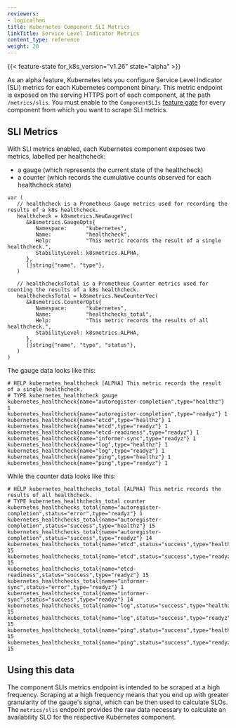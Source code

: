 ```yaml
---
reviewers:
- logicalhan
title: Kubernetes Component SLI Metrics
linkTitle: Service Level Indicator Metrics
content_type: reference
weight: 20
---
```


<!-- overview -->

{{< feature-state for_k8s_version="v1.26" state="alpha" >}}

As an alpha feature, Kubernetes lets you configure Service Level Indicator (SLI) metrics for each
Kubernetes component
binary. This metric endpoint is exposed on the serving HTTPS port of each component,
at the path
`/metrics/slis`. 
You must enable to the `ComponentSLIs` [feature gate](/docs/reference/command-line-tools-reference/feature-gates/)
for every component from which you want to scrape SLI metrics.

<!-- body -->

## SLI Metrics

With SLI metrics enabled, each Kubernetes component exposes two metrics,
labelled per healthcheck:

- a gauge (which represents the current state of the healthcheck)
- a counter (which records the cumulative counts observed for each healthcheck state)

```golang
var (
   // healthcheck is a Prometheus Gauge metrics used for recording the results of a k8s healthcheck.
   healthcheck = k8smetrics.NewGaugeVec(
      &k8smetrics.GaugeOpts{
         Namespace:      "kubernetes",
         Name:           "healthcheck",
         Help:           "This metric records the result of a single healthcheck.",
         StabilityLevel: k8smetrics.ALPHA,
      },
      []string{"name", "type"},
   )

   // healthchecksTotal is a Prometheus Counter metrics used for counting the results of a k8s healthcheck.
   healthchecksTotal = k8smetrics.NewCounterVec(
      &k8smetrics.CounterOpts{
         Namespace:      "kubernetes",
         Name:           "healthchecks_total",
         Help:           "This metric records the results of all healthcheck.",
         StabilityLevel: k8smetrics.ALPHA,
      },
      []string{"name", "type", "status"},
   )
)
```

The gauge data looks like this:

```shell
# HELP kubernetes_healthcheck [ALPHA] This metric records the result of a single healthcheck.
# TYPE kubernetes_healthcheck gauge
kubernetes_healthcheck{name="autoregister-completion",type="healthz"} 1
kubernetes_healthcheck{name="autoregister-completion",type="readyz"} 1
kubernetes_healthcheck{name="etcd",type="healthz"} 1
kubernetes_healthcheck{name="etcd",type="readyz"} 1
kubernetes_healthcheck{name="etcd-readiness",type="readyz"} 1
kubernetes_healthcheck{name="informer-sync",type="readyz"} 1
kubernetes_healthcheck{name="log",type="healthz"} 1
kubernetes_healthcheck{name="log",type="readyz"} 1
kubernetes_healthcheck{name="ping",type="healthz"} 1
kubernetes_healthcheck{name="ping",type="readyz"} 1
```

While the counter data looks like this:

```shell
# HELP kubernetes_healthchecks_total [ALPHA] This metric records the results of all healthcheck.
# TYPE kubernetes_healthchecks_total counter
kubernetes_healthchecks_total{name="autoregister-completion",status="error",type="readyz"} 1
kubernetes_healthchecks_total{name="autoregister-completion",status="success",type="healthz"} 15
kubernetes_healthchecks_total{name="autoregister-completion",status="success",type="readyz"} 14
kubernetes_healthchecks_total{name="etcd",status="success",type="healthz"} 15
kubernetes_healthchecks_total{name="etcd",status="success",type="readyz"} 15
kubernetes_healthchecks_total{name="etcd-readiness",status="success",type="readyz"} 15
kubernetes_healthchecks_total{name="informer-sync",status="error",type="readyz"} 1
kubernetes_healthchecks_total{name="informer-sync",status="success",type="readyz"} 14
kubernetes_healthchecks_total{name="log",status="success",type="healthz"} 15
kubernetes_healthchecks_total{name="log",status="success",type="readyz"} 15
kubernetes_healthchecks_total{name="ping",status="success",type="healthz"} 15
kubernetes_healthchecks_total{name="ping",status="success",type="readyz"} 15
```

## Using this data

The component SLIs metrics endpoint is intended to be scraped at a high frequency. Scraping
at a high frequency means that you end up with greater granularity of the gauge's signal, which
can be then used to calculate SLOs. The `metrics/slis` endpoint provides the raw data necessary
to calculate an availability SLO for the respective Kubernetes component. 
